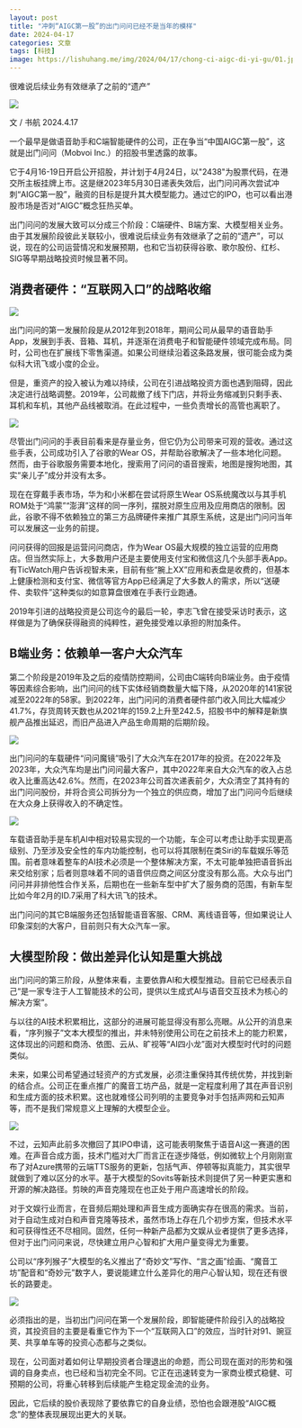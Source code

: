 ```yaml
---
layout: post
title: "冲刺“AIGC第一股”的出门问问已经不是当年的模样"
date: 2024-04-17
categories: 文章
tags: [科技]
image: https://lishuhang.me/img/2024/04/17/chong-ci-aigc-di-yi-gu/01.jpg
---
```


很难说后续业务有效继承了之前的“遗产”

![](https://lishuhang.me/img/2024/04/17/chong-ci-aigc-di-yi-gu/01.jpg)

文 / 书航 2024.4.17

一个最早是做语音助手和C端智能硬件的公司，正在争当“中国AIGC第一股”，这就是出门问问（Mobvoi Inc.）的招股书里透露的故事。

它于4月16-19日开启公开招股，并计划于4月24日，以"2438"为股票代码，在港交所主板挂牌上市。这是继2023年5月30日递表失效后，出门问问再次尝试冲刺“AIGC第一股”，融资的目标是提升其大模型能力。通过它的IPO，也可以看出港股市场是否对“AIGC”概念狂热买单。

出门问问的发展大致可以分成三个阶段：C端硬件、B端方案、大模型相关业务。由于其发展阶段彼此关联较小，很难说后续业务有效继承了之前的“遗产”，可以说，现在的公司运营情况和发展预期，也和它当初获得谷歌、歌尔股份、红杉、SIG等早期战略投资时候显著不同。

## 消费者硬件：“互联网入口”的战略收缩

![](https://lishuhang.me/img/2024/04/17/chong-ci-aigc-di-yi-gu/02.png)

出门问问的第一发展阶段是从2012年到2018年，期间公司从最早的语音助手App，发展到手表、音箱、耳机，并逐渐在消费电子和智能硬件领域完成布局。同时，公司也在扩展线下零售渠道。如果公司继续沿着这条路发展，很可能会成为类似科大讯飞或小度的企业。

但是，重资产的投入被认为难以持续，公司在引进战略投资方面也遇到阻碍，因此决定进行战略调整。2019年，公司裁撤了线下门店，并将业务缩减到只剩手表、耳机和车机，其他产品线被取消。在此过程中，一些负责增长的高管也离职了。

![](https://lishuhang.me/img/2024/04/17/chong-ci-aigc-di-yi-gu/03.png)

尽管出门问问的手表目前看来是存量业务，但它仍为公司带来可观的营收。通过这些手表，公司成功引入了谷歌的Wear OS，并帮助谷歌解决了一些本地化问题。然而，由于谷歌服务需要本地化，搜索用了问问的语音搜索，地图是搜狗地图，其实“亲儿子”成分并没有太多。

现在在穿戴手表市场，华为和小米都在尝试将原生Wear OS系统魔改以与其手机ROM处于“鸿蒙”“澎湃”这样的同一序列，摆脱对原生应用及应用商店的限制。因此，谷歌不得不依赖独立的第三方品牌硬件来推广其原生系统，这是出门问问当年可以发展这一业务的前提。

问问获得的回报是运营问问商店，作为Wear OS最大规模的独立运营的应用商店。但当然实际上，大多数用户还是主要使用支付宝和微信这几个头部手表App。有TicWatch用户告诉视智未来，目前有些“腕上XX”应用和表盘是收费的，但基本上健康检测和支付宝、微信等官方App已经满足了大多数人的需求，所以“送硬件、卖软件”这种类似的如意算盘很难在手表行业跑通。

2019年引进的战略投资是公司迄今的最后一轮，李志飞曾在接受采访时表示，这样做是为了确保获得融资的纯粹性，避免接受难以承担的附加条件。

## B端业务：依赖单一客户大众汽车

第二个阶段是2019年及之后的疫情防控期间，公司由C端转向B端业务。由于疫情等因素综合影响，出门问问的线下实体经销商数量大幅下降，从2020年的141家锐减至2022年的58家。到2022年，出门问问的消费者硬件部门收入同比大幅减少41.7%，存货周转天数也从2021年的159.2上升至242.5，招股书中的解释是新旗舰产品推出延迟，而旧产品进入产品生命周期的后期阶段。

![](https://lishuhang.me/img/2024/04/17/chong-ci-aigc-di-yi-gu/04.png)

出门问问的车载硬件“问问魔镜”吸引了大众汽车在2017年的投资。在2022年及2023年，大众汽车均是出门问问最大客户，其中2022年来自大众汽车的收入占总收入比重高达42.6%。然而，在2023年公司首次递表前夕，大众清空了其持有的出门问问股份，并将合资公司拆分为一个独立的供应商，增加了出门问问今后继续在大众身上获得收入的不确定性。

![](https://lishuhang.me/img/2024/04/17/chong-ci-aigc-di-yi-gu/05.png)

车载语音助手是车机AI中相对较易实现的一个功能，车企可以考虑让助手实现更高级别、乃至涉及安全性的车内功能控制，也可以将其限制在类Siri的车载娱乐等范围。前者意味着整车的AI技术必须是一个整体解决方案，不太可能单独把语音拆出来交给别家；后者则意味着不同的语音供应商之间区分度没有那么高。大众与出门问问并非排他性合作关系，后期也在一些新车型中扩大了服务商的范围，有新车型比如今年2月的ID.7采用了科大讯飞的技术。

出门问问的其它B端服务还包括智能语音客服、CRM、离线语音等，但如果说让人印象深刻的大客户，目前则只有大众汽车一家。

## 大模型阶段：做出差异化认知是重大挑战

出门问问的第三阶段，从整体来看，主要依靠AI和大模型推动。目前它已经表示自己“是一家专注于人工智能技术的公司，提供以生成式AI与语音交互技术为核心的解决方案”。

与以往的AI技术积累相比，这部分的进展可能显得没有那么亮眼。从公开的消息来看，“序列猴子”文本大模型的推出，并未特别使用公司在之前技术上的能力积累，这体现出的问题和商汤、依图、云从、旷视等“AI四小龙”面对大模型时代时的问题类似。

未来，如果公司希望通过轻资产的方式发展，必须注重保持其传统优势，并找到新的结合点。公司正在重点推广的魔音工坊产品，就是一定程度利用了其在声音识别和生成方面的技术积累。这也就难怪公司列明的主要竞争对手包括声网和云知声等，而不是我们常规意义上理解的大模型企业。

![](https://lishuhang.me/img/2024/04/17/chong-ci-aigc-di-yi-gu/06.png)

不过，云知声此前多次撤回了其IPO申请，这可能表明聚焦于语音AI这一赛道的困难。在声音合成方面，技术门槛对大厂而言正在逐步降低，例如微软上个月刚刚宣布了对Azure携带的云端TTS服务的更新，包括气声、停顿等拟真能力，其实很早就做到了难以区分的水平。基于大模型的Sovits等新技术则提供了另一种更实惠和开源的解决路径。剪映的声音克隆现在也正处于用户高速增长的阶段。

对于文娱行业而言，在音频后期处理和声音生成方面确实存在很高的需求。当前，对于自动生成对白和声音克隆等技术，虽然市场上存在几个初步方案，但技术水平和可获得性还不尽相同。固然，任何一种新产品都为文娱从业者提供了更多选择，但对于出门问问来说，尽快建立用户心智和扩大用户量变得尤为重要。

公司以“序列猴子”大模型的名义推出了“奇妙文”写作、“言之画”绘画、“魔音工坊”配音和“奇妙元”数字人，要说能建立什么差异化的用户心智认知，现在还有很长的路要走。

![](https://lishuhang.me/img/2024/04/17/chong-ci-aigc-di-yi-gu/07.png)

必须指出的是，当初出门问问在第一个发展阶段，即智能硬件阶段引入的战略投资，其投资目的主要是看重它作为下一个“互联网入口”的效应，当时针对91、豌豆荚、共享单车等的投资心态都与之类似。

现在，公司面对着如何让早期投资者合理退出的命题，而公司现在面对的形势和强调的自身卖点，也已经和当初完全不同。它正在迅速转变为一家商业模式稳健、可预期的公司，将重心转移到后续能产生稳定现金流的业务。

因此，它后续的股价表现除了要依靠它的自身业绩，恐怕也会跟港股“AIGC概念”的整体表现展现出更大的关联。
